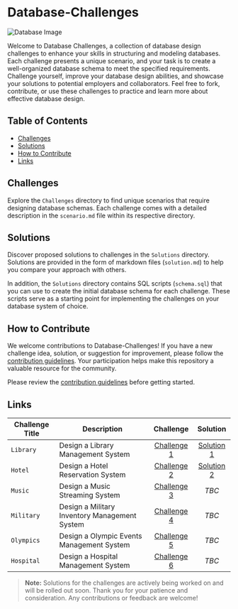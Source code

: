 # Database-Challenges

![Database Image](../../images/database-image.png)

 Welcome to Database Challenges, a collection of database design challenges to enhance your skills in structuring and modeling databases. Each challenge presents a unique scenario, and your task is to create a well-organized database schema to meet the specified requirements. Challenge yourself, improve your database design abilities, and showcase your solutions to potential employers and collaborators. Feel free to fork, contribute, or use these challenges to practice and learn more about effective database design.

## Table of Contents
- [Challenges](#challenges)
- [Solutions](#solutions)
- [How to Contribute](#how-to-contribute)
- [Links](#links)

## Challenges

Explore the `Challenges` directory to find unique scenarios that require designing database schemas. Each challenge comes with a detailed description in the `scenario.md` file within its respective directory.

## Solutions

Discover proposed solutions to challenges in the `Solutions` directory. Solutions are provided in the form of markdown files (`solution.md`) to help you compare your approach with others.

In addition, the `Solutions` directory contains SQL scripts (`schema.sql`) that you can use to create the initial database schema for each challenge. These scripts serve as a starting point for implementing the challenges on your database system of choice.


## How to Contribute

We welcome contributions to Database-Challenges! If you have a new challenge idea, solution, or suggestion for improvement, please follow the [contribution guidelines](CONTRIBUTING.md). Your participation helps make this repository a valuable resource for the community.

Please review the [contribution guidelines](CONTRIBUTING.md) before getting started.

## Links

| Challenge Title | Description | Challenge | Solution|
|------------------|-----------------------|:-----------------:|:---------------:|
| `Library`      | Design a Library Management System         | [Challenge 1](Challenges/C1%20-%20Library/scenario.md)     | [Solution 1](Solutions/C1%20-%20Library/solution.md)|
| `Hotel`      | Design a Hotel Reservation System         | [Challenge 2](Challenges/C2%20-%20Hotel/scenario.md)     | [Solution 2](Solutions/C2%20-%20Hotel/solution.md)|
| `Music`      | Design a Music Streaming System         | [Challenge 3](Challenges/C3%20-%20Music/scenario.md)     | *TBC* |
| `Military`      | Design a Military Inventory Management System         | [Challenge 4](Challenges/C4%20-%20Military/scenario.md)     | *TBC* |
| `Olympics`      | Design a Olympic Events Management System         | [Challenge 5](Challenges/C5%20-%20Olympics/scenario.md)     | *TBC* |
| `Hospital`      | Design a Hospital Management System         | [Challenge 6](Challenges/C6%20-%20Hospital/scenario.md)     | *TBC* |

> **Note:** Solutions for the challenges are actively being worked on and will be rolled out soon. Thank you for your patience and consideration. Any contributions or feedback are welcome!
